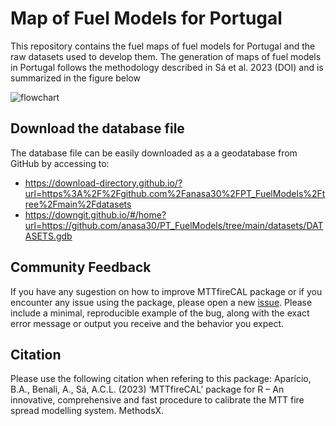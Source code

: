 # Map of Fuel Models for Portugal

This repository contains the fuel maps of fuel models for Portugal and the raw datasets used to develop them. The generation of maps of fuel models in Portugal follows the methodology described in Sá et al. 2023 (DOI) and is summarized in the figure below

![flowchart](https://user-images.githubusercontent.com/117373204/209812230-83abfc4d-a6cb-4f6e-9608-bc2955f29311.png)

## Download the database file
The database file can be easily downloaded as a a geodatabase from GitHub by accessing to:
- https://download-directory.github.io/?url=https%3A%2F%2Fgithub.com%2Fanasa30%2FPT_FuelModels%2Ftree%2Fmain%2Fdatasets 
- https://downgit.github.io/#/home?url=https://github.com/anasa30/PT_FuelModels/tree/main/datasets/DATASETS.gdb

## Community Feedback
If you have any sugestion on how to improve MTTfireCAL package or if you encounter any issue using the package, please open a new [issue](https://github.com/bmaparicio/MTTfireCAL/issues). Please include a minimal, reproducible example of the bug, along with the exact error message or output you receive and the behavior you expect.

## Citation
Please use the following citation when refering to this package:
Aparício, B.A., Benali, A., Sá, A.C.L. (2023) ‘MTTfireCAL’ package for R – An innovative, comprehensive and fast procedure to calibrate the MTT fire spread modelling system. MethodsX.
